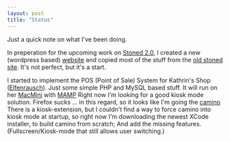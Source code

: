 ```yaml
---
layout: post
title: "Status"
---
```


Just a quick note on what I've been doing.

In preperation for the upcoming work on [Stoned 2.0](http://stoned.omni-mad.com/), I created a new (wordpress based) [website](http://stoned.omni-mad.com/) and copied most of the stuff from the [old stoned site](http://stoned.cute-ninjas.com/).
It's not perfect, but it's a start.

I started to implement the POS (Point of Sale) System for Kathrin's Shop ([Elfenrausch](http://www.elfenrausch.de/)).
Just some simple PHP and MySQL based stuff.
It will run on her [MacMini](http://www.amazon.de/exec/obidos/ASIN/B000AOHZPY/webhome00d/)
with [MAMP](http://www.mamp.info/)
Right now I'm looking for a good kiosk mode solution.
Firefox sucks ... in this regard,
so it looks like I'm going the [camino](http://www.caminobrowser.org/)
There is a kiosk-extension, but I couldn't find a way to force camino into kiosk mode at startup,
so right now I'm downloading the newest XCode installer, to build camino from scratch;
And add the missing features.
(Fullscreen/Kiosk-mode that still allows user switching.)

